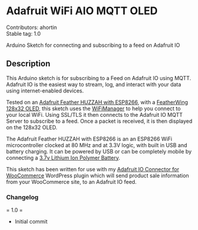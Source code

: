 # Adafruit WiFi AIO MQTT OLED  
Contributors: ahortin  
Stable tag: 1.0  

Arduino Sketch for connecting and subscribing to a feed on Adafruit IO


## Description

This Arduino sketch is for subscribing to a Feed on Adafruit IO using MQTT. Adafruit IO is the easiest way to stream, log, and interact with your data using internet-enabled devices.

Tested on an [Adafruit Feather HUZZAH with ESP8266](https://www.adafruit.com/product/2821), with a [FeatherWing 128x32 OLED](https://www.adafruit.com/product/2900), this sketch uses the [WiFiManager](https://github.com/tzapu/WiFiManager) to help you connect to your local WiFi. Using SSL/TLS it then connects to the Adafruit IO MQTT Server to subscribe to a feed. Once a packet is received, it is then displayed on the 128x32 OLED.

The Adafruit Feather HUZZAH with ESP8266 is an an ESP8266 WiFi microcontroller clocked at 80 MHz and at 3.3V logic, with built in USB and battery charging. It can be powered by USB or can be completely mobile by connecting a [3.7v Lithium Ion Polymer Battery](https://www.adafruit.com/product/1578).

This sketch has been written for use with my [Adafruit IO Connector for WooCommerce](https://github.com/maddisondesigns/adafruit-io-connector-for-woocommerce) WordPress plugin which will send product sale information from your WooCommerce site, to an Adafruit IO feed.

### Changelog

= 1.0 =
- Initial commit
